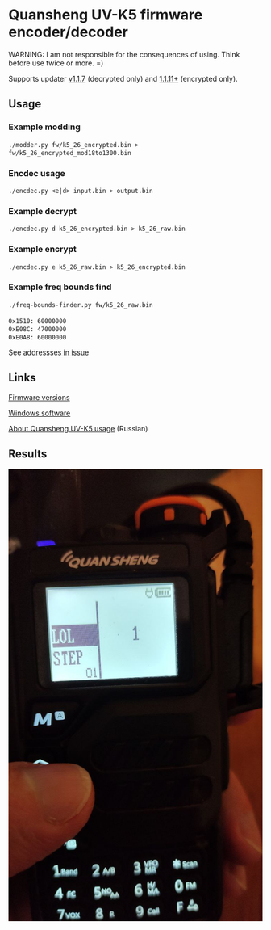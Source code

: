 # Quansheng UV-K5 firmware encoder/decoder

WARNING: I am not responsible for the consequences of using. Think before use twice or more. =)

Supports updater [v1.1.7](https://drive.google.com/file/d/1l7NiaImDJCEhKz6BdxD4UxNbs_u4J-cr/view?usp=share_link) (decrypted only) and [1.1.11+](https://drive.google.com/file/d/1hvjFoKGwMibhNqMi6X-rjFYcb6iIzUxe/view?usp=share_link) (encrypted only).

## Usage

### Example modding

```
./modder.py fw/k5_26_encrypted.bin > fw/k5_26_encrypted_mod18to1300.bin
```

### Encdec usage


```
./encdec.py <e|d> input.bin > output.bin
```

### Example decrypt

```
./encdec.py d k5_26_encrypted.bin > k5_26_raw.bin
```

### Example encrypt

```
./encdec.py e k5_26_raw.bin > k5_26_encrypted.bin
```

### Example freq bounds find

```
./freq-bounds-finder.py fw/k5_26_raw.bin

0x1510: 60000000
0xE08C: 47000000
0xE0A8: 60000000
```

See [addressses in issue](https://github.com/Tunas1337/UV-K5-Modded-Firmwares/issues/8#issue-1737934912)

## Links

[Firmware versions](https://drive.google.com/drive/folders/1GXWjiW0geMiAnVxWpm5rf6OUlXT43ZzB?usp=share_link)

[Windows software](https://drive.google.com/drive/folders/1rpQGXZpt3b9hQrC_2rx-hFjnlO8SdsRb?usp=sharing)

[About Quansheng UV-K5 usage](https://mikhail-yudin.ru/notes/quansheng-uv-k5-opyt-raboty/) (Russian)

## Results

![](.img/photo_2023-05-15_23-30-39.jpg)
